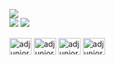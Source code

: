 <div align="100%">
<img alingt="100%" src="https://drive.google.com/uc?id=1-280nncWuraiEucxJJY78ix1shkMaleu"/>
</div>


<div style="display: inline_block>
  <a href="https://github.com/adjuniorbi">
  <img alingt="50%" src="https://github-readme-stats.vercel.app/api?username=adjuniorbi&show_icons=true&theme=dark&include_all_commits=true&count_private=true"/>
  <img alingt="60%" src="https://github-readme-stats.vercel.app/api/top-langs/?username=adjuniorbi&layout=compact&langs_count=7&theme=dark"/>
</div>
<div style="display: inline_block"><br>
  <img align="center" alt="adjuniorbi-sql" height="30" width="40" src="https://cdn.jsdelivr.net/gh/devicons/devicon/icons/postgresql/postgresql-original.svg"/>
  <img align="center" alt="adjuniorbi-python" height="30" width="40" src="https://cdn.jsdelivr.net/gh/devicons/devicon/icons/python/python-original.svg" />
  <img align="center" alt="adjuniorbi-jupyter" height="30" width="40"src="https://cdn.jsdelivr.net/gh/devicons/devicon/icons/jupyter/jupyter-original-wordmark.svg" />
  <img align="center" alt="adjuniorbi-figma" height="30" width="40"src="https://cdn.jsdelivr.net/gh/devicons/devicon/icons/figma/figma-original.svg" />
          
               
        
  
  
                   

</div>
  
